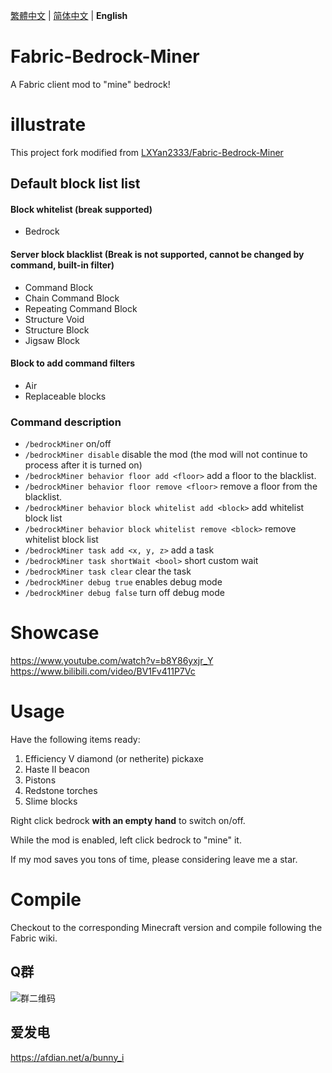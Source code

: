 [繁體中文](./README_TW.md) | [简体中文](./README.md) | **English**

# Fabric-Bedrock-Miner
A Fabric client mod to "mine" bedrock!

# illustrate
This project fork modified from [LXYan2333/Fabric-Bedrock-Miner](https://github.com/LXYan2333/Fabric-Bedrock-Miner) <br>

## Default block list list

#### Block whitelist (break supported)
- Bedrock

#### Server block blacklist (Break is not supported, cannot be changed by command, built-in filter)
- Command Block
- Chain Command Block
- Repeating Command Block
- Structure Void
- Structure Block
- Jigsaw Block

#### Block to add command filters
- Air
- Replaceable blocks

### Command description
- `/bedrockMiner` on/off
- `/bedrockMiner disable` disable the mod (the mod will not continue to process after it is turned on)
- `/bedrockMiner behavior floor add <floor>` add a floor to the blacklist.
- `/bedrockMiner behavior floor remove <floor>` remove a floor from the blacklist.
- `/bedrockMiner behavior block whitelist add <block>` add whitelist block list
- `/bedrockMiner behavior block whitelist remove <block>` remove whitelist block list
- `/bedrockMiner task add <x, y, z>` add a task
- `/bedrockMiner task shortWait <bool>` short custom wait
- `/bedrockMiner task clear` clear the task
- `/bedrockMiner debug true` enables debug mode
- `/bedrockMiner debug false` turn off debug mode

# Showcase
https://www.youtube.com/watch?v=b8Y86yxjr_Y  
https://www.bilibili.com/video/BV1Fv411P7Vc

# Usage
Have the following items ready:
1. Efficiency V diamond (or netherite) pickaxe
2. Haste II beacon
3. Pistons
4. Redstone torches
5. Slime blocks

Right click bedrock **with an empty hand** to switch on/off.

While the mod is enabled, left click bedrock to "mine" it.

If my mod saves you tons of time, please considering leave me a star.

# Compile
Checkout to the corresponding Minecraft version and compile following the Fabric wiki.

## Q群

![群二维码](https://github.com/Bunnui/Fabric-Bedrock-Miner/assets/37466008/7f1c2bc7-876b-4d34-9534-c72a3b555a2a)

## 爱发电

https://afdian.net/a/bunny_i
